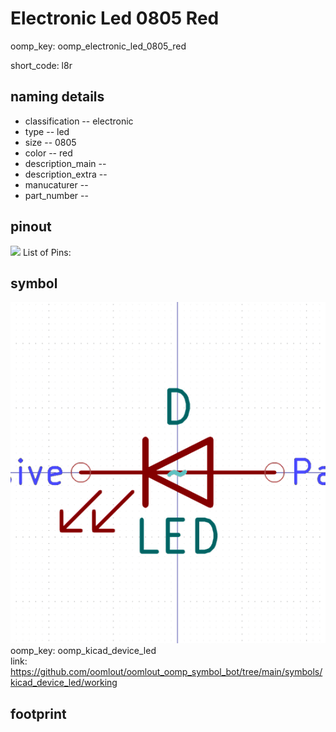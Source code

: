 # Electronic Led 0805 Red
oomp_key: oomp_electronic_led_0805_red  

short_code: l8r
## naming details
* classification -- electronic
* type -- led
* size -- 0805
* color -- red
* description_main -- 
* description_extra -- 
* manucaturer -- 
* part_number -- 
## pinout
![](working_pinout_600.png)
List of Pins:

## symbol

![](symbol/0/working/working_600.png)  
oomp_key: oomp_kicad_device_led  
link: https://github.com/oomlout/oomlout_oomp_symbol_bot/tree/main/symbols/kicad_device_led/working  


## footprint
